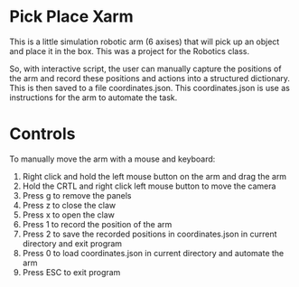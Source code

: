 # Pick Place Xarm
This is a little simulation robotic arm (6 axises) that will pick up an object and place it in the box.  This was a project for the Robotics class.  

So, with interactive script, the user can manually capture the positions of the arm and record these positions and actions into a structured dictionary.  This is then saved to a file coordinates.json.  This coordinates.json is use as instructions for the arm to automate the task.

# Controls
To manually move the arm with a mouse and keyboard:
1) Right click and hold the left mouse button on the arm and drag the arm
2) Hold the CRTL and right click left mouse button to move the camera
3) Press g to remove the panels
4) Press z to close the claw
5) Press x to open the claw
6) Press 1 to record the position of the arm
7) Press 2 to save the recorded positions in coordinates.json in current directory and exit program
8) Press 0 to load coordinates.json in current directory and automate the arm
9) Press ESC to exit program
